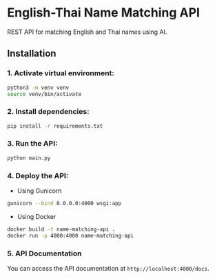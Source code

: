 # English-Thai Name Matching API

REST API for matching English and Thai names using AI.

## Installation

### 1. Activate virtual environment:
```bash
python3 -m venv venv
source venv/bin/activate
```

### 2. Install dependencies:
```bash
pip install -r requirements.txt

```

### 3. Run the API:
```bash
python main.py
```

### 4. Deploy the API:

- Using Gunicorn
```bash
gunicorn --bind 0.0.0.0:4000 wsgi:app
```

- Using Docker
```bash
docker build -t name-matching-api .
docker run -p 4000:4000 name-matching-api
```

### 5. API Documentation

You can access the API documentation at `http://localhost:4000/docs`.
